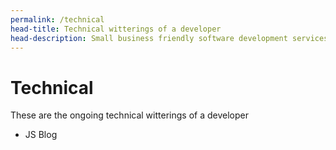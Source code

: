 ```yaml
---
permalink: /technical
head-title: Technical witterings of a developer
head-description: Small business friendly software development services (and some enterprise level stuff as well).
---
```


# Technical

These are the ongoing technical witterings of a developer

- JS Blog
